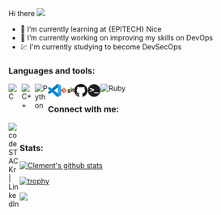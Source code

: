 Hi there <img src="https://raw.githubusercontent.com/MartinHeinz/MartinHeinz/master/wave.gif" width="30px">

- 🌱 I’m currently learning at  {EPITECH} Nice
- 🔭 I’m currently working on improving my skills on DevOps
- 💹 I'm currently studying to become DevSecOps

### Languages and tools:

<img align="left" alt="C" width="26px" src="https://raw.githubusercontent.com/jmnote/z-icons/master/svg/c.svg" />
<img align="left" alt="C++" width="26px" src="https://raw.githubusercontent.com/jmnote/z-icons/master/svg/cpp.svg" />
<img align="left" alt="Python" width="26px" src="https://raw.githubusercontent.com/jmnote/z-icons/master/svg/python.svg" />
<img align="down" alt="Ruby" width="26px" src="https://raw.githubusercontent.com/jmnote/z-icons/master/svg/ruby.svg" />
<img align="left" alt="Visual Studio Code" width="26px" src="https://raw.githubusercontent.com/github/explore/80688e429a7d4ef2fca1e82350fe8e3517d3494d/topics/visual-studio-code/visual-studio-code.png" />
<img align="left" alt="Git" width="26px" src="https://raw.githubusercontent.com/github/explore/80688e429a7d4ef2fca1e82350fe8e3517d3494d/topics/git/git.png" />
<img align="left" alt="GitHub" width="26px" src="https://raw.githubusercontent.com/github/explore/78df643247d429f6cc873026c0622819ad797942/topics/github/github.png" />
<img align="left" alt="Terminal" width="26px" src="https://raw.githubusercontent.com/github/explore/80688e429a7d4ef2fca1e82350fe8e3517d3494d/topics/terminal/terminal.png" />

</br>

### Connect with me:

[<img align="left" alt="codeSTACKr | LinkedIn" width="22px" src="https://cdn.jsdelivr.net/npm/simple-icons@v3/icons/linkedin.svg" />][linkedin]


</br>

### Stats:
[![Clement's github stats](https://github-readme-stats.vercel.app/api?username=Twisterrr&show_icons=true&theme=dark)](https://github.com/Twisterrr/github-readme-stats)

[![trophy](https://github-profile-trophy.vercel.app/?username=Twisterrr)](https://github.com/Twisterrr/github-profile-trophy)

[linkedin]: https://www.linkedin.com/in/clementberard/

![](https://komarev.com/ghpvc/?username=Twisterrr)

